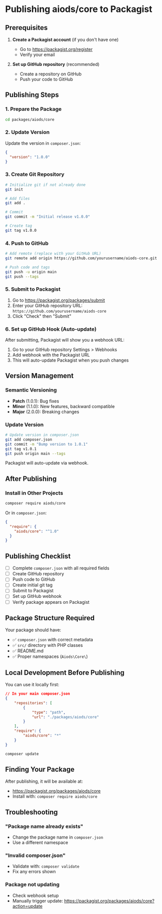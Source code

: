 # Publishing aiods/core to Packagist

## Prerequisites

1. **Create a Packagist account** (if you don't have one)
   - Go to https://packagist.org/register
   - Verify your email

2. **Set up GitHub repository** (recommended)
   - Create a repository on GitHub
   - Push your code to GitHub

## Publishing Steps

### 1. Prepare the Package

```bash
cd packages/aiods/core
```

### 2. Update Version

Update the version in `composer.json`:
```json
{
  "version": "1.0.0"
}
```

### 3. Create Git Repository

```bash
# Initialize git if not already done
git init

# Add files
git add .

# Commit
git commit -m "Initial release v1.0.0"

# Create tag
git tag v1.0.0
```

### 4. Push to GitHub

```bash
# Add remote (replace with your GitHub URL)
git remote add origin https://github.com/yourusername/aiods-core.git

# Push code and tags
git push -u origin main
git push --tags
```

### 5. Submit to Packagist

1. Go to https://packagist.org/packages/submit
2. Enter your GitHub repository URL: `https://github.com/yourusername/aiods-core`
3. Click "Check" then "Submit"

### 6. Set up GitHub Hook (Auto-update)

After submitting, Packagist will show you a webhook URL:
1. Go to your GitHub repository Settings > Webhooks
2. Add webhook with the Packagist URL
3. This will auto-update Packagist when you push changes

## Version Management

### Semantic Versioning

- **Patch** (1.0.1): Bug fixes
- **Minor** (1.1.0): New features, backward compatible
- **Major** (2.0.0): Breaking changes

### Update Version

```bash
# Update version in composer.json
git add composer.json
git commit -m "Bump version to 1.0.1"
git tag v1.0.1
git push origin main --tags
```

Packagist will auto-update via webhook.

## After Publishing

### Install in Other Projects

```bash
composer require aiods/core
```

Or in `composer.json`:
```json
{
  "require": {
    "aiods/core": "^1.0"
  }
}
```

## Publishing Checklist

- [ ] Complete `composer.json` with all required fields
- [ ] Create GitHub repository
- [ ] Push code to GitHub
- [ ] Create initial git tag
- [ ] Submit to Packagist
- [ ] Set up GitHub webhook
- [ ] Verify package appears on Packagist

## Package Structure Required

Your package should have:
- ✅ `composer.json` with correct metadata
- ✅ `src/` directory with PHP classes
- ✅ README.md
- ✅ Proper namespaces (`Aiods\Core\`)

## Local Development Before Publishing

You can use it locally first:

```json
// In your main composer.json
{
    "repositories": [
        {
            "type": "path",
            "url": "./packages/aiods/core"
        }
    ],
    "require": {
        "aiods/core": "*"
    }
}
```

```bash
composer update
```

## Finding Your Package

After publishing, it will be available at:
- https://packagist.org/packages/aiods/core
- Install with: `composer require aiods/core`

## Troubleshooting

### "Package name already exists"
- Change the package name in `composer.json`
- Use a different namespace

### "Invalid composer.json"
- Validate with: `composer validate`
- Fix any errors shown

### Package not updating
- Check webhook setup
- Manually trigger update: https://packagist.org/packages/aiods/core?action=update


